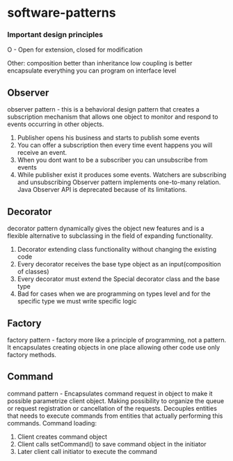 # software-patterns
### Important design principles
O - Open for extension, closed for modification

Other:
composition better than inheritance
low coupling is better
encapsulate everything you can
program on interface level
## Observer
observer pattern - this is a behavioral design pattern that creates a subscription mechanism that allows one object to monitor and respond to events occurring in other objects.
1. Publisher opens his business and starts to publish some events
2. You can offer a subscription then every time event happens you will receive an event. 
3. When you dont want to be a subscriber you can unsubscribe from events
4. While publisher exist it produces some events. Watchers are subscribing and unsubscribing
Observer pattern implements one-to-many relation. Java Observer API is deprecated because of its limitations.

## Decorator
decorator pattern dynamically gives the object new features and is a flexible alternative to subclassing in
the field of expanding functionality.
1. Decorator extending class functionality without changing the existing code
2. Every decorator receives the base type object as an input(composition of classes)
3. Every decorator must extend the Special decorator class and the base type
4. Bad for cases when we are programming on types level and for the  specific type we must write specific logic

## Factory
factory pattern - factory more like a principle of programming, not a pattern. It encapsulates creating objects in one
place allowing other code use only factory methods.

## Command
command pattern - Encapsulates command request in object to make it possible parametrize client object. Making possibility 
to organize the queue or request registration or cancellation of the requests. Decouples entities that needs to execute commands from entities that actually performing this commands.
Command loading:
1. Client creates command object
2. Client calls setCommand() to save command object in the initiator
3. Later client call initiator to execute the command
